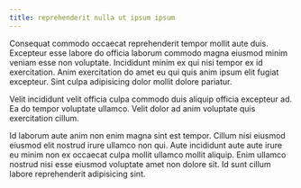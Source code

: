 ```yaml
---
title: reprehenderit nulla ut ipsum ipsum
---
```


Consequat commodo occaecat reprehenderit tempor mollit aute duis. Excepteur esse labore do officia laborum commodo magna eiusmod minim veniam esse non voluptate. Incididunt minim ex qui nisi tempor ex id exercitation. Anim exercitation do amet eu qui quis anim ipsum elit fugiat excepteur. Sint culpa adipisicing dolor mollit dolore pariatur.

Velit incididunt velit officia culpa commodo duis aliquip officia excepteur ad. Ea do tempor voluptate ullamco. Velit dolor ad anim voluptate quis exercitation cillum.

Id laborum aute anim non enim magna sint est tempor. Cillum nisi eiusmod eiusmod elit nostrud irure ullamco non qui. Aute incididunt aute aute irure eu minim non ex occaecat culpa mollit ullamco mollit aliquip. Enim ullamco nostrud nisi esse eiusmod voluptate amet non dolore sit. Id sunt cillum labore reprehenderit adipisicing sint.